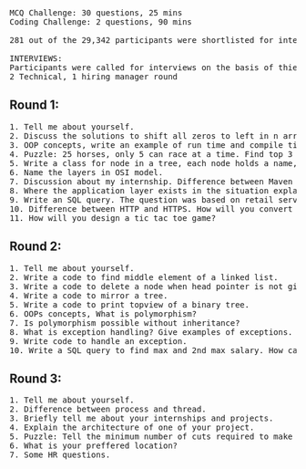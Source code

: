 <pre>
MCQ Challenge: 30 questions, 25 mins
Coding Challenge: 2 questions, 90 mins

281 out of the 29,342 participants were shortlisted for interviews.

INTERVIEWS:
Participants were called for interviews on the basis of thier rank in the previous rounds.
2 Technical, 1 hiring manager round
</pre>
<h2>Round 1:</h2>
<pre>
1. Tell me about yourself.
2. Discuss the solutions to shift all zeros to left in n array of 0's and 1's.
3. OOP concepts, write an example of run time and compile time polymorphism.
4. Puzzle: 25 horses, only 5 can race at a time. Find top 3 horses.
5. Write a class for node in a tree, each node holds a name, an id.
6. Name the layers in OSI model. 
7. Discussion about my internship. Difference between Maven and Gradle.
8. Where the application layer exists in the situation explained by the interviewer.
9. Write an SQL query. The question was based on retail services.
10. Difference between HTTP and HTTPS. How will you convert HTTP to HTTPS?
11. How will you design a tic tac toe game? 
</pre>
<h2>Round 2:</h2>
<pre>
1. Tell me about yourself.
2. Write a code to find middle element of a linked list.
3. Write a code to delete a node when head pointer is not given.
4. Write a code to mirror a tree.
5. Write a code to print topview of a binary tree.
6. OOPs concepts, What is polymorphism?
7. Is polymorphism possible without inheritance?
8. What is exception handling? Give examples of exceptions.
9. Write code to handle an exception.
10. Write a SQL query to find max and 2nd max salary. How can you find nth highest salary.
</pre>
<h2>Round 3:</h2>
<pre>
1. Tell me about yourself.
2. Difference between process and thread.
3. Briefly tell me about your internships and projects.
4. Explain the architecture of one of your project.
5. Puzzle: Tell the minimum number of cuts required to make 8 equal pieces from a rod.
6. What is your preffered location?
7. Some HR questions.
 </pre>
